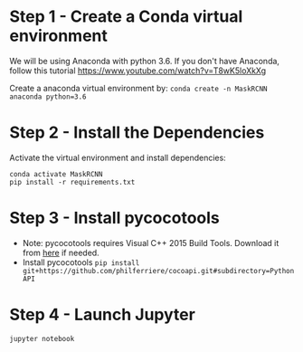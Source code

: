 # Step 1 - Create a Conda virtual environment

We will be using Anaconda with python 3.6. If you don't have Anaconda, follow this tutorial https://www.youtube.com/watch?v=T8wK5loXkXg

Create a anaconda virtual environment by:
`conda create -n MaskRCNN anaconda python=3.6`


# Step 2 - Install the Dependencies

Activate the virtual environment and install dependencies:

```
conda activate MaskRCNN
pip install -r requirements.txt
```

# Step 3 - Install pycocotools

- Note: pycocotools requires Visual C++ 2015 Build Tools. Download it from [here](https://www.visualstudio.com/downloads/#build-tools-for-visual-studio-2017) if needed.
- Install pycocotools
  `pip install git+https://github.com/philferriere/cocoapi.git#subdirectory=PythonAPI`

# Step 4 - Launch Jupyter

`jupyter notebook`